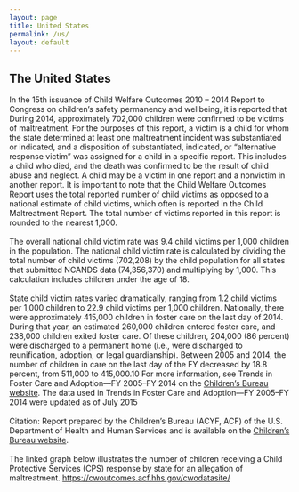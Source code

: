 ```yaml
---
layout: page
title: United States
permalink: /us/
layout: default
---
```


<h2>The United States</h2>
<p>In the 15th issuance of Child Welfare Outcomes 2010 –  2014 Report to Congress on children’s safety permanency and wellbeing, it is reported that
During 2014, approximately 702,000 children were confirmed to be victims of maltreatment. For the purposes of this report, a victim is a child for whom the state determined at least one maltreatment incident was substantiated or indicated, and a disposition of substantiated, indicated, or “alternative response victim” was assigned for a child in a specific report. This includes a child who died, and the death was confirmed to be the result of child abuse and neglect. A child may be a victim in one report and a nonvictim in another report. It is important to note that the Child Welfare Outcomes Report uses the total reported number of child victims as opposed to a national estimate of child victims, which often is reported in the Child Maltreatment Report. The total number of victims reported in this report is rounded to the nearest 1,000.
<br><br>
The overall national child victim rate was 9.4 child victims per 1,000 children in the population. The national child victim rate is calculated by dividing the total number of child victims (702,208) by the child population for all states that submitted NCANDS data (74,356,370) and multiplying by 1,000. This calculation includes children under the age of 18.
<br><br>
State child victim rates varied dramatically, ranging from 1.2 child victims per 1,000 children to 22.9 child victims per 1,000 children.
Nationally, there were approximately 415,000 children in foster care on the last day of 2014. During that year, an estimated 260,000 children entered foster care, and 238,000 children exited foster care. Of these children, 204,000 (86 percent) were discharged to a permanent home (i.e., were discharged to reunification, adoption, or legal guardianship).
Between 2005 and 2014, the number of children in care on the last day of the FY decreased by 18.8 percent, from 511,000 to 415,000.10
For more information, see Trends in Foster Care and Adoption—FY 2005–FY 2014 on the <a href='http://www.acf.hhs.gov/cb/resource/trends-in-foster-care-and-adoption'>Children’s Bureau website</a>. The data used in Trends in Foster Care and Adoption—FY 2005–FY 2014 were updated as of July 2015
<br><br>
Citation: Report prepared by the Children’s Bureau (ACYF, ACF) of the U.S. Department of Health and Human Services and is available on the <a href='https://www.acf.hhs.gov/cb/resource/cwo-10-14'>Children’s Bureau website</a>.
<br><br>
The linked graph below illustrates the number of children receiving a Child Protective Services (CPS) response by state for an allegation of maltreatment.
<a href='https://cwoutcomes.acf.hhs.gov/cwodatasite/population/index'>https://cwoutcomes.acf.hhs.gov/cwodatasite/</a></p>
